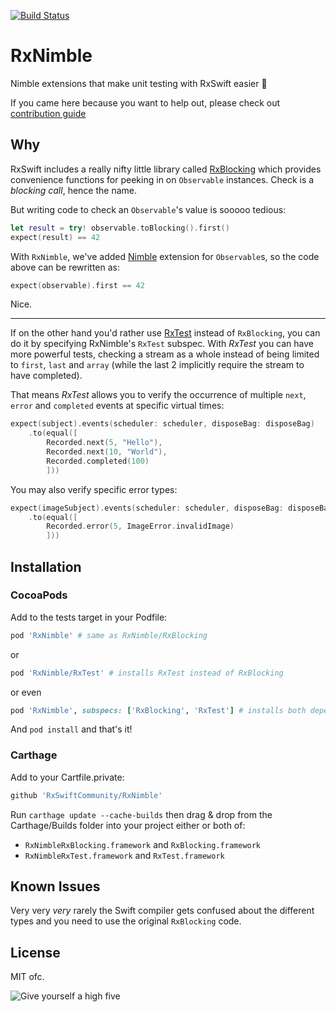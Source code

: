 [![Build Status](https://travis-ci.org/RxSwiftCommunity/RxNimble.svg?branch=master)](https://travis-ci.org/RxSwiftCommunity/RxNimble)

# RxNimble

Nimble extensions that make unit testing with RxSwift easier :tada:

If you came here because you want to help out, please check out [contribution guide](CONTRIBUTING.md)

## Why

RxSwift includes a really nifty little library called [RxBlocking](http://cocoapods.org/pods/RxBlocking) which provides convenience functions for peeking in on `Observable` instances. Check is a *blocking call*, hence the name. 

But writing code to check an `Observable`'s value is sooooo tedious:

```swift
let result = try! observable.toBlocking().first()
expect(result) == 42
```

With `RxNimble`, we've added [Nimble](https://github.com/Quick/Nimble) extension for `Observable`s, so the code above can be rewritten as:

```swift
expect(observable).first == 42
```

Nice.

---

If on the other hand you'd rather use [RxTest](http://cocoapods.org/pods/RxTest) instead of `RxBlocking`, you can do it by specifying RxNimble's `RxTest` subspec. With _RxTest_ you can have more powerful tests, checking a stream as a whole instead of being limited to `first`, `last` and `array` (while the last 2 implicitly require the stream to have completed).

That means _RxTest_ allows you to verify the occurrence of multiple `next`, `error` and `completed` events at specific virtual times:

```swift
expect(subject).events(scheduler: scheduler, disposeBag: disposeBag)
    .to(equal([
        Recorded.next(5, "Hello"),
        Recorded.next(10, "World"),
        Recorded.completed(100)
        ]))
```

You may also verify specific error types:

```swift
expect(imageSubject).events(scheduler: scheduler, disposeBag: disposeBag)
    .to(equal([
        Recorded.error(5, ImageError.invalidImage)
        ]))
```

## Installation

### CocoaPods

Add to the tests target in your Podfile:

```rb
pod 'RxNimble' # same as RxNimble/RxBlocking
```

or

```rb
pod 'RxNimble/RxTest' # installs RxTest instead of RxBlocking
```

or even

```rb
pod 'RxNimble', subspecs: ['RxBlocking', 'RxTest'] # installs both dependencies
```

And `pod install` and that's it!

### Carthage

Add to your Cartfile.private:

```rb
github 'RxSwiftCommunity/RxNimble'
```

Run `carthage update --cache-builds` then drag & drop from the Carthage/Builds folder into your project either or both of:

- `RxNimbleRxBlocking.framework` and `RxBlocking.framework`
- `RxNimbleRxTest.framework` and `RxTest.framework`

## Known Issues

Very very _very_ rarely the Swift compiler gets confused about the different types and you need to use the original `RxBlocking` code.

## License

MIT ofc.

![Give yourself a high five](https://media.giphy.com/media/dRkMyTvCuAdY4/giphy.gif)
